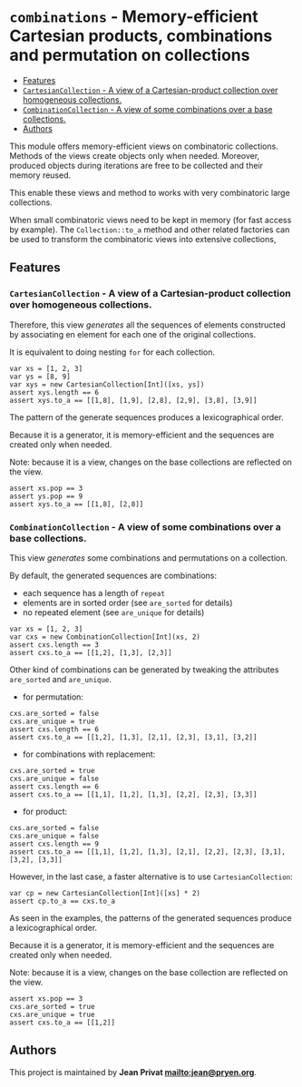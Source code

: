 # `combinations` - Memory-efficient Cartesian products, combinations and permutation on collections

* [Features](#Features)
* [`CartesianCollection` - A view of a Cartesian-product collection over homogeneous collections.](#`CartesianCollection`---A-view-of-a-Cartesian-product-collection-over-homogeneous-collections.)
* [`CombinationCollection` - A view of some combinations over a base collections.](#`CombinationCollection`---A-view-of-some-combinations-over-a-base-collections.)
* [Authors](#Authors)

This module offers memory-efficient views on combinatoric collections.
Methods of the views create objects only when needed.
Moreover, produced objects during iterations are free to be collected and
their memory reused.

This enable these views and method to works with very combinatoric large collections.

When small combinatoric views need to be kept in memory (for fast access by example).
The `Collection::to_a` method and other related factories can be used to transform
the combinatoric views into extensive collections,

## Features

### `CartesianCollection` - A view of a Cartesian-product collection over homogeneous collections.

Therefore, this view *generates* all the sequences of elements constructed by associating
en element for each one of the original collections.

It is equivalent to doing nesting `for` for each collection.

~~~~
var xs = [1, 2, 3]
var ys = [8, 9]
var xys = new CartesianCollection[Int]([xs, ys])
assert xys.length == 6
assert xys.to_a == [[1,8], [1,9], [2,8], [2,9], [3,8], [3,9]]
~~~~

The pattern of the generate sequences produces a lexicographical order.

Because it is a generator, it is memory-efficient and the sequences are created only when needed.

Note: because it is a view, changes on the base collections are reflected on the view.

~~~~
assert xs.pop == 3
assert ys.pop == 9
assert xys.to_a == [[1,8], [2,8]]
~~~~

### `CombinationCollection` - A view of some combinations over a base collections.

This view *generates* some combinations and permutations on a collection.

By default, the generated sequences are combinations:

* each sequence has a length of `repeat`
* elements are in sorted order (see `are_sorted` for details)
* no repeated element (see `are_unique` for details)

~~~~
var xs = [1, 2, 3]
var cxs = new CombinationCollection[Int](xs, 2)
assert cxs.length == 3
assert cxs.to_a == [[1,2], [1,3], [2,3]]
~~~~

Other kind of combinations can be generated by tweaking the attributes `are_sorted` and `are_unique`.

* for permutation:

~~~~
cxs.are_sorted = false
cxs.are_unique = true
assert cxs.length == 6
assert cxs.to_a == [[1,2], [1,3], [2,1], [2,3], [3,1], [3,2]]
~~~~

* for combinations with replacement:

~~~~
cxs.are_sorted = true
cxs.are_unique = false
assert cxs.length == 6
assert cxs.to_a == [[1,1], [1,2], [1,3], [2,2], [2,3], [3,3]]
~~~~

* for product:

~~~~
cxs.are_sorted = false
cxs.are_unique = false
assert cxs.length == 9
assert cxs.to_a == [[1,1], [1,2], [1,3], [2,1], [2,2], [2,3], [3,1], [3,2], [3,3]]
~~~~

However, in the last case, a faster alternative is to use `CartesianCollection`:

~~~~
var cp = new CartesianCollection[Int]([xs] * 2)
assert cp.to_a == cxs.to_a
~~~~

As seen in the examples, the patterns of the generated sequences produce a lexicographical order.

Because it is a generator, it is memory-efficient and the sequences are created only when needed.

Note: because it is a view, changes on the base collection are reflected on the view.

~~~~
assert xs.pop == 3
cxs.are_sorted = true
cxs.are_unique = true
assert cxs.to_a == [[1,2]]
~~~~

## Authors

This project is maintained by **Jean Privat <mailto:jean@pryen.org>**.
